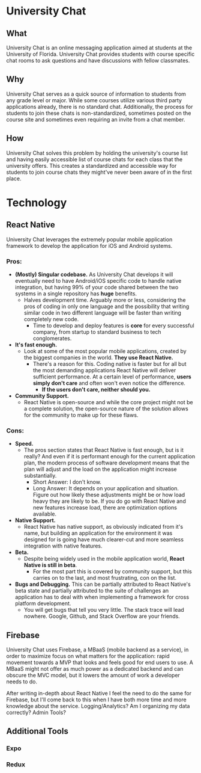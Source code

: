 
# University Chat

## What
University Chat is an online messaging application aimed at students at the University of Florida. University Chat provides students with course specific chat rooms to ask questions and have discussions with fellow classmates. 

## Why

University Chat serves as a quick source of information to students from any grade level or major. While some courses utilize various third party applications already, there is no standard chat. Additionally, the process for students to join these chats is non-standardized, sometimes posted on the course site and sometimes even requiring an invite from a chat member.

## How

University Chat solves this problem by holding the university's course list and having easily accessible list of course chats for each class that the university offers. This creates a standardized and  accessible way for students to join course chats they might've never been aware of in the first place.


# Technology

## React Native
University Chat leverages the extremely popular mobile application framework to develop the application for iOS and Android systems.
### Pros: 
* **(Mostly) Singular codebase.** As University Chat develops it will eventually need to have Android/iOS specific code to handle native integration, but having 99% of your code shared between the two systems in a single repository has **huge** benefits.
	* Halves development time. Arguably more or less, considering the pros of coding in only one language and the possibility that writing similar code in two different language will be faster than writing completely new code.
		* Time to develop and deploy features is **core** for every successful company, from startup to standard business to tech conglomerates.
* **It's fast enough.**
	* Look at some of the most popular mobile applications, created by the biggest companies in the world.  **They use React Native.**
		* There's a reason for this. Coding native is faster but for all but the most demanding applications React Native will deliver sufficient performance. At a certain level of performance, **users simply don't care** and often won't even notice the difference.
			* **If the users don't care, neither should you.**
* **Community Support.** 
	* React Native is open-source and while the core project might not be a complete solution, the open-source nature of the solution allows for the community to make up for these flaws.


### Cons: 
* **Speed.** 
	* The pros section states that React Native is fast enough, but is it really? And even if it is performant enough for the current application plan, the modern process of software development means that the plan will adjust and the load on the application might increase substantially.
		* Short Answer: I don't know.
		* Long Answer: It depends on your application and situation. Figure out how likely these adjustments might be or how load heavy they are likely to be. If you do go with React Native and new features increase load, there are optimization options available.
* **Native Support.** 
	* React Native has native support, as obviously indicated from it's name, but building an application for the environment it was designed for is going have much clearer-cut and more seamless integration with native features.
* **Beta.**
	*  Despite being widely used in the mobile application world, **React Native is still in beta**.
		* For the most part this is covered by community support, but this carries on to the last, and most frustrating, con on the list.
* **Bugs and Debugging.** This can be partially attributed to React Native's beta state and partially attributed to the suite of challenges an application has to deal with when implementing a framework for cross platform development.
	* You will get bugs that tell you very little. The stack trace will lead nowhere. Google, Github, and Stack Overflow are your friends.

## Firebase

University Chat uses Firebase, a MBaaS (mobile backend as a service), in order to maximize focus on what matters for the application:  rapid movement towards a MVP that looks and feels good for end users to use. A MBaaS might not offer as much power as a dedicated backend and can obscure the MVC model, but it lowers the amount of work a developer needs to do.

After writing in-depth about React Native I feel the need to do the same for Firebase, but I'll come back to this when I have both more time and more knowledge about the service. Logging/Analytics? Am I organizing my data correctly? Admin Tools?

## Additional Tools
### Expo
### Redux






